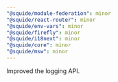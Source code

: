 ```yaml
---
"@squide/module-federation": minor
"@squide/react-router": minor
"@squide/env-vars": minor
"@squide/firefly": minor
"@squide/i18next": minor
"@squide/core": minor
"@squide/msw": minor
---
```


Improved the logging API.
